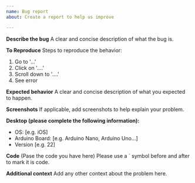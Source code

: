 ```yaml
---
name: Bug report
about: Create a report to help us improve

---
```


**Describe the bug**
A clear and concise description of what the bug is.

**To Reproduce**
Steps to reproduce the behavior:
1. Go to '...'
2. Click on '....'
3. Scroll down to '....'
4. See error

**Expected behavior**
A clear and concise description of what you expected to happen.

**Screenshots**
If applicable, add screenshots to help explain your problem.

**Desktop (please complete the following information):**
 - OS: [e.g. iOS]
 - Arduino Board: [e.g. Arduino Nano, Arduino Uno...]
 - Version [e.g. 22]

**Code**
(Pase the code you have here)
Please use a ` symbol before and after to mark it is code.

**Additional context**
Add any other context about the problem here.
